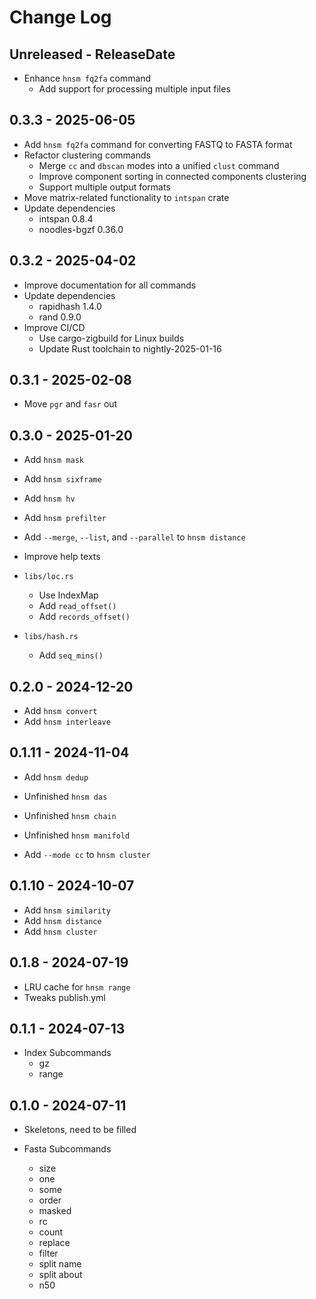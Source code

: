 # Change Log

## Unreleased - ReleaseDate

* Enhance `hnsm fq2fa` command
  * Add support for processing multiple input files

## 0.3.3 - 2025-06-05

* Add `hnsm fq2fa` command for converting FASTQ to FASTA format
* Refactor clustering commands
    * Merge `cc` and `dbscan` modes into a unified `clust` command
    * Improve component sorting in connected components clustering
    * Support multiple output formats
* Move matrix-related functionality to `intspan` crate
* Update dependencies
    * intspan 0.8.4
    * noodles-bgzf 0.36.0

## 0.3.2 - 2025-04-02

* Improve documentation for all commands
* Update dependencies
    * rapidhash 1.4.0
    * rand 0.9.0
* Improve CI/CD
    * Use cargo-zigbuild for Linux builds
    * Update Rust toolchain to nightly-2025-01-16

## 0.3.1 - 2025-02-08

* Move `pgr` and `fasr` out

## 0.3.0 - 2025-01-20

* Add `hnsm mask`
* Add `hnsm sixframe`
* Add `hnsm hv`
* Add `hnsm prefilter`
* Add `--merge`, `--list`, and `--parallel` to `hnsm distance`

* Improve help texts
* `libs/loc.rs`
    * Use IndexMap
    * Add `read_offset()`
    * Add `records_offset()`
* `libs/hash.rs`
    * Add `seq_mins()`

## 0.2.0 - 2024-12-20

* Add `hnsm convert`
* Add `hnsm interleave`

## 0.1.11 - 2024-11-04

* Add `hnsm dedup`

* Unfinished `hnsm das`
* Unfinished `hnsm chain`
* Unfinished `hnsm manifold`

* Add `--mode cc` to `hnsm cluster`

## 0.1.10 - 2024-10-07

* Add `hnsm similarity`
* Add `hnsm distance`
* Add `hnsm cluster`

## 0.1.8 - 2024-07-19

* LRU cache for `hnsm range`
* Tweaks publish.yml

## 0.1.1 - 2024-07-13

* Index Subcommands
    * gz
    * range

## 0.1.0 - 2024-07-11

* Skeletons, need to be filled

* Fasta Subcommands
    * size
    * one
    * some
    * order
    * masked
    * rc
    * count
    * replace
    * filter
    * split name
    * split about
    * n50
